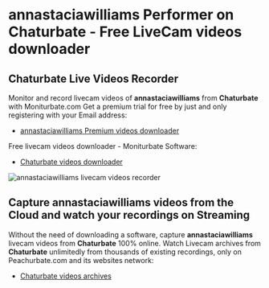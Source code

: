# annastaciawilliams Performer on Chaturbate - Free LiveCam videos downloader

## Chaturbate Live Videos Recorder

Monitor and record livecam videos of **annastaciawilliams** from **Chaturbate** with Moniturbate.com
Get a premium trial for free by just and only registering with your Email address:
* [annastaciawilliams Premium videos downloader](https://moniturbate.com/request-demo-licence-key.html)

Free livecam videos downloader - Moniturbate Software:
* [Chaturbate videos downloader](https://moniturbate.com/moniturbate-download-software.html)

![annastaciawilliams livecam videos recorder](https://peachurnet.com/templates/moniturbate-software.png)


## Capture annastaciawilliams videos from the Cloud and watch your recordings on Streaming

Without the need of downloading a software, capture **annastaciawilliams** livecam videos from **Chaturbate** 100% online.
Watch Livecam archives from **Chaturbate** unlimitedly from thousands of existing recordings, only on Peachurbate.com and its websites network:
* [Chaturbate videos archives](https://peachurnet.com/)